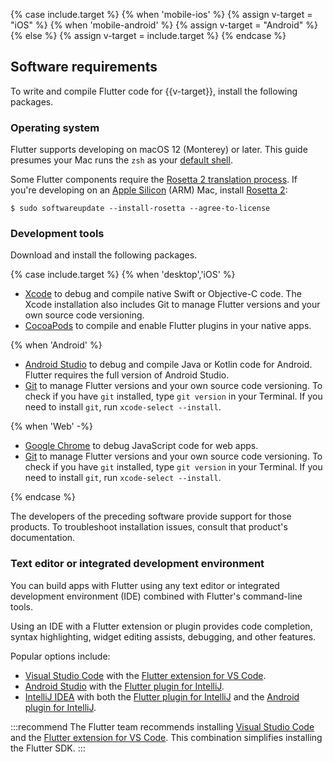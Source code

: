 {% case include.target %}
{% when 'mobile-ios' %}
{% assign v-target = "iOS" %}
{% when 'mobile-android' %}
{% assign v-target = "Android" %}
{% else %}
{% assign v-target = include.target %}
{% endcase %}

## Software requirements

To write and compile Flutter code for {{v-target}},
install the following packages.

### Operating system

Flutter supports developing on macOS 12 (Monterey) or later.
This guide presumes your Mac runs the `zsh` as your [default shell][zsh-mac].

Some Flutter components require the
[Rosetta 2 translation process][need-rosetta].
If you're developing on an [Apple Silicon][] (ARM) Mac,
install [Rosetta 2][rosetta]:

```console
$ sudo softwareupdate --install-rosetta --agree-to-license
```

[zsh-mac]: https://support.apple.com/en-us/102360
[Apple Silicon]: https://support.apple.com/en-us/HT211814
[rosetta]: https://support.apple.com/en-us/HT211861
[need-rosetta]: {{site.repo.this}}/pull/7119#issuecomment-1124537969

### Development tools

Download and install the following packages.

{% case include.target %}
{% when 'desktop','iOS' %}

* [Xcode][] to debug and compile native Swift or Objective-C code.
  The Xcode installation also includes Git to manage Flutter versions
  and your own source code versioning.
* [CocoaPods][] to compile and enable Flutter plugins in your native apps.

{% when 'Android' %}

* [Android Studio][] to debug and compile Java or Kotlin code for Android.
  Flutter requires the full version of Android Studio.
* [Git][] to manage Flutter versions and your own source code versioning.
  To check if you have `git` installed,
  type `git version` in your Terminal.
  If you need to install `git`, run `xcode-select --install`.

{% when 'Web' -%}

* [Google Chrome][] to debug JavaScript code for web apps.
* [Git][] to manage Flutter versions and your own source code versioning.
  To check if you have `git` installed,
  type `git version` in your Terminal.
  If you need to install `git`, run `xcode-select --install`.

{% endcase %}

The developers of the preceding software provide support for those products.
To troubleshoot installation issues, consult that product's documentation.

[Git]: https://formulae.brew.sh/formula/git
[Android Studio]: https://developer.android.com/studio/
[Xcode]: {{site.apple-dev}}/xcode/
[CocoaPods]: https://cocoapods.org/
[Google Chrome]: https://www.google.com/chrome/

### Text editor or integrated development environment

You can build apps with Flutter using any text editor or
integrated development environment (IDE) combined with
Flutter's command-line tools.

Using an IDE with a Flutter extension or plugin provides code completion,
syntax highlighting, widget editing assists, debugging, and other features.

Popular options include:

* [Visual Studio Code][] with the [Flutter extension for VS Code][].
* [Android Studio][] with the [Flutter plugin for IntelliJ][].
* [IntelliJ IDEA][] with both
  the [Flutter plugin for IntelliJ][] and the [Android plugin for IntelliJ][].

:::recommend
The Flutter team recommends installing
[Visual Studio Code][] and the [Flutter extension for VS Code][].
This combination simplifies installing the Flutter SDK.
:::

[IntelliJ IDEA]: https://www.jetbrains.com/help/idea/installation-guide.html
[Visual Studio Code]: https://code.visualstudio.com/docs/setup/mac
[Flutter extension for VS Code]: https://marketplace.visualstudio.com/items?itemName=Dart-Code.flutter
[Flutter plugin for IntelliJ]: https://plugins.jetbrains.com/plugin/9212-flutter
[Android plugin for IntelliJ]: https://plugins.jetbrains.com/plugin/22989-android
